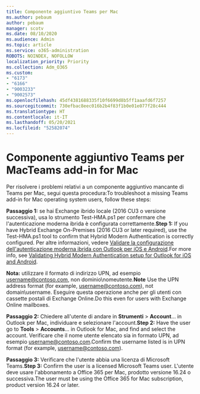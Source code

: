 ```yaml
---
title: Componente aggiuntivo Teams per Mac
ms.author: pebaum
author: pebaum
manager: scotv
ms.date: 08/10/2020
ms.audience: Admin
ms.topic: article
ms.service: o365-administration
ROBOTS: NOINDEX, NOFOLLOW
localization_priority: Priority
ms.collection: Adm_O365
ms.custom:
- "6173"
- "6166"
- "9003233"
- "9002573"
ms.openlocfilehash: 45df4381688335f10f6699d8b5ff1aaafd6f7257
ms.sourcegitcommit: 730efbac8eec016b2b4f83f1b0e01e077f28c444
ms.translationtype: HT
ms.contentlocale: it-IT
ms.lasthandoff: 05/20/2021
ms.locfileid: "52582074"
---
```

# <a name="teams-add-in-for-mac"></a><span data-ttu-id="588db-102">Componente aggiuntivo Teams per Mac</span><span class="sxs-lookup"><span data-stu-id="588db-102">Teams add-in for Mac</span></span>

<span data-ttu-id="588db-103">Per risolvere i problemi relativi a un componente aggiuntivo mancante di Teams per Mac, segui questa procedura:</span><span class="sxs-lookup"><span data-stu-id="588db-103">To troubleshoot a missing Teams add-in for Mac operating system users, follow these steps:</span></span>

<span data-ttu-id="588db-104">**Passaggio 1:** se hai Exchange ibrido locale (2016 CU3 o versione successiva), usa lo strumento Test-HMA.ps1 per confermare che l'autenticazione moderna ibrida è configurata correttamente.</span><span class="sxs-lookup"><span data-stu-id="588db-104">**Step 1:** If you have Hybrid Exchange On-Premises (2016 CU3 or later required), use the Test-HMA.ps1 tool to confirm that Hybrid Modern Authentication is correctly configured.</span></span> <span data-ttu-id="588db-105">Per altre informazioni, vedere [Validare la configurazione dell'autenticazione moderna ibrida con Outlook per iOS e Android](https://aka.ms/TestHMAEAS).</span><span class="sxs-lookup"><span data-stu-id="588db-105">For more info, see [Validating Hybrid Modern Authentication setup for Outlook for iOS and Android](https://aka.ms/TestHMAEAS).</span></span>  

<span data-ttu-id="588db-106">**Nota:** utilizzare il formato di indirizzo UPN, ad esempio [username@contoso.com](mailto:username@contoso.com), non dominio\nomeutente.</span><span class="sxs-lookup"><span data-stu-id="588db-106">**Note** Use the UPN address format (for example, [username@contoso.com](mailto:username@contoso.com)), not domain\username.</span></span> <span data-ttu-id="588db-107">Eseguire questa operazione anche per gli utenti con cassette postali di Exchange Online.</span><span class="sxs-lookup"><span data-stu-id="588db-107">Do this even for users with Exchange Online mailboxes.</span></span>

<span data-ttu-id="588db-108">**Passaggio 2:** Chiedere all'utente di andare in **Strumenti** > **Account**... in Outlook per Mac, individuare e selezionare l'account.</span><span class="sxs-lookup"><span data-stu-id="588db-108">**Step 2:** Have the user go to **Tools** > **Accounts**... in Outlook for Mac, and find and select the account.</span></span> <span data-ttu-id="588db-109">Verificare che il nome utente elencato sia in formato UPN, ad esempio [username@contoso.com](mailto:username@contoso.com).</span><span class="sxs-lookup"><span data-stu-id="588db-109">Confirm the username listed is in UPN format (for example, [username@contoso.com](mailto:username@contoso.com)).</span></span>

<span data-ttu-id="588db-110">**Passaggio 3:** Verificare che l'utente abbia una licenza di Microsoft Teams.</span><span class="sxs-lookup"><span data-stu-id="588db-110">**Step 3:** Confirm the user is a licensed Microsoft Teams user.</span></span> <span data-ttu-id="588db-111">L'utente deve usare l'abbonamento a Office 365 per Mac, prodotto versione 16.24 o successiva.</span><span class="sxs-lookup"><span data-stu-id="588db-111">The user must be using the Office 365 for Mac subscription, product version 16.24 or later.</span></span>